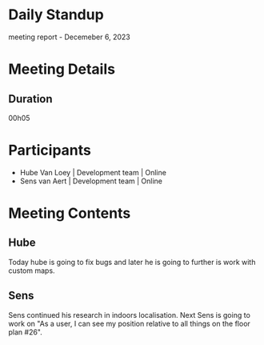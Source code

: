 # Daily Standup
meeting report - Decemeber 6, 2023

# Meeting Details
## Duration
00h05

# Participants
- Hube Van Loey | Development team | Online
- Sens van Aert | Development team | Online

# Meeting Contents
## Hube
Today hube is going to fix bugs and later he is going to further is work with custom maps.

## Sens
Sens continued his research in indoors localisation. Next Sens is going to work on "As a user, I can see my position relative to all things on the floor plan #26".
